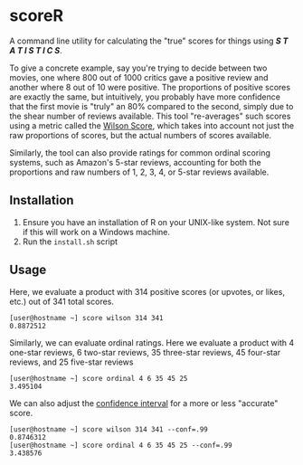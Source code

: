 # scoreR

A command line utility for calculating the "true" scores for things using 
___S T A T I S T I C S___.

To give a concrete example, say you're trying to decide between two movies, 
one where 800 out of 1000 critics gave a positive review and another where 8 out 
of 10 were positive. The proportions of positive scores are exactly the same, 
but intuitively, you probably have more confidence that the first movie is 
"truly" an 80% compared to the second, simply due to the shear number of reviews 
available. This tool "re-averages" such scores using a metric called the
[Wilson Score](https://en.wikipedia.org/wiki/Binomial_proportion_confidence_interval),
which takes into account not just the raw proportions of scores, but the actual
numbers of scores available. 

Similarly, the tool can also provide ratings for common ordinal scoring systems,
such as Amazon's 5-star reviews, accounting for both the proportions and raw
numbers of 1, 2, 3, 4, or 5-star reviews available.

## Installation

1. Ensure you have an installation of R on your UNIX-like system. Not sure if 
this will work on a Windows machine.
2. Run the `install.sh` script

## Usage 

Here, we evaluate a product with 314 positive scores (or upvotes, or likes, 
etc.) out of 341 total scores.

```shell
[user@hostname ~] score wilson 314 341
0.8872512
```

Similarly, we can evaluate ordinal ratings. Here we evaluate a product with
4 one-star reviews, 6 two-star reviews, 35 three-star reviews, 45 four-star 
reviews, and 25 five-star reviews

```shell
[user@hostname ~] score ordinal 4 6 35 45 25
3.495104
```

We can also adjust the [confidence interval](https://en.wikipedia.org/wiki/Confidence_interval)
for a more or less "accurate" score.

```shell
[user@hostname ~] score wilson 314 341 --conf=.99
0.8746312
[user@hostname ~] score ordinal 4 6 35 45 25 --conf=.99
3.438576
```
